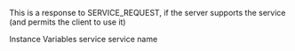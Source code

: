This is a response to SERVICE_REQUEST, if the server supports the service (and permits the client to use it)

Instance Variables
	service	<String> service name


